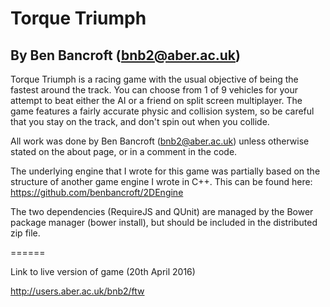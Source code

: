 # Torque Triumph
## By Ben Bancroft (bnb2@aber.ac.uk)

Torque Triumph is a racing game with the usual objective of being the fastest around the track.
You can choose from 1 of 9 vehicles for your attempt to beat either the AI or a friend on split screen multiplayer.
The game features a fairly accurate physic and collision system, so be careful that you stay on the track, and don't spin out when you collide.

All work was done by Ben Bancroft (bnb2@aber.ac.uk) unless otherwise stated on the about page, or in a comment in the code.

The underlying engine that I wrote for this game was partially based on the structure of another game engine I wrote in C++. This can be found here: https://github.com/benbancroft/2DEngine

The two dependencies (RequireJS and QUnit) are managed by the Bower package manager (bower install), but should be included in the distributed zip file.

======

Link to live version of game (20th April 2016)

http://users.aber.ac.uk/bnb2/ftw
